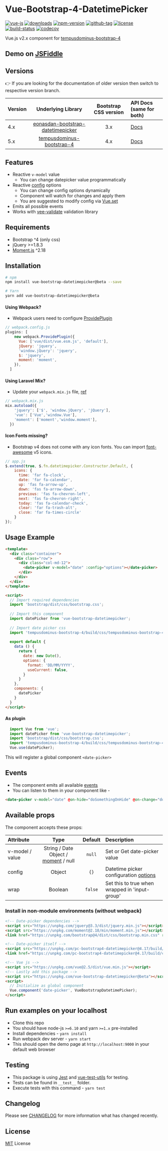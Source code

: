 # Vue-Bootstrap-4-DatetimePicker

[![vue-js](https://img.shields.io/badge/vue.js-2.x-brightgreen.svg?maxAge=604800)](https://vuejs.org/)
[![downloads](https://img.shields.io/npm/dt/vue-bootstrap-datetimepicker.svg)](http://npm-stats.com/~packages/vue-bootstrap-datetimepicker)
[![npm-version](https://img.shields.io/npm/v/vue-bootstrap-datetimepicker.svg)](https://www.npmjs.com/package/vue-bootstrap-datetimepicker)
[![github-tag](https://img.shields.io/github/tag/ankurk91/vue-bootstrap-datetimepicker.svg?maxAge=1800)](https://github.com/ankurk91/vue-bootstrap-datetimepicker/)
[![license](https://img.shields.io/github/license/ankurk91/vue-bootstrap-datetimepicker.svg?maxAge=1800)](https://yarnpkg.com/en/package/vue-bootstrap-datetimepicker)
[![build-status](https://travis-ci.org/ankurk91/vue-bootstrap-datetimepicker.svg?branch=master)](https://travis-ci.org/ankurk91/vue-bootstrap-datetimepicker)
[![codecov](https://codecov.io/gh/ankurk91/vue-bootstrap-datetimepicker/branch/master/graph/badge.svg)](https://codecov.io/gh/ankurk91/vue-bootstrap-datetimepicker)

Vue.js v2.x component for [tempusdominus-bootstrap-4](https://tempusdominus.github.io/bootstrap-4)

## Demo on [JSFiddle](https://jsfiddle.net/ankurk91/01407frf/)

## Versions
:point_right: If you are looking for the documentation of older version then switch to respective version branch.
 
| Version  | Underlying Library                                                                          | Bootstrap CSS version   | API Docs (same for both)        |
| :---     |  :---:                                                                                      | :---:                   | :---             |
| 4.x      | [eonasdan-bootstrap-datetimepicker](https://github.com/Eonasdan/bootstrap-datetimepicker)  | 3.x                     | [Docs](http://eonasdan.github.io/bootstrap-datetimepicker) |
| 5.x      | [tempusdominus-bootstrap-4](https://github.com/tempusdominus/bootstrap-4)                  | 4.x                     | [Docs](https://tempusdominus.github.io/bootstrap-4) |

## Features
* Reactive ``v-model`` value
    - You can change datepicker value programmatically 
* Reactive [config](http://eonasdan.github.io/bootstrap-datetimepicker/Options/) options
    - You can change config options dynamically
    - Component will watch for changes and apply them
    - You are suggested to modify config via [Vue.set](https://vuejs.org/v2/api/#Vue-set)  
* Emits all possible events      
* Works with [vee-validate](https://github.com/logaretm/vee-validate) validation library

## Requirements
* Bootstrap ^4 (only css)
* jQuery >=1.8.3 
* [Moment.js](https://momentjs.com/) ^2.18
 
## Installation
```bash
# npm
npm install vue-bootstrap-datetimepicker@beta --save

# Yarn
yarn add vue-bootstrap-datetimepicker@beta
```
  
#### Using Webpack? 
* Webpack users need to configure [ProvidePlugin](https://webpack.js.org/plugins/provide-plugin/)
```js
// webpack.config.js
plugins: [
    new webpack.ProvidePlugin({
      Vue: ['vue/dist/vue.esm.js', 'default'],
      jQuery: 'jquery',
      'window.jQuery': 'jquery',
      $: 'jquery',
      moment: 'moment',
    }),
  ]  
```

#### Using Laravel Mix?
* Update your `webpack.mix.js` file, [ref](https://github.com/JeffreyWay/laravel-mix/blob/master/docs/autoloading.md)
```js
// webpack.mix.js
mix.autoload({
    'jquery': ['$', 'window.jQuery', 'jQuery'],
    'vue': ['Vue','window.Vue'],   
    'moment': ['moment','window.moment'],   
  })
```

#### Icon Fonts missing?
* Bootstrap v4 does not come with any icon fonts. You can import [font-awesome](https://www.npmjs.com/package/@fortawesome/fontawesome-free-webfonts) v5 icons.
```js
// app.js
$.extend(true, $.fn.datetimepicker.Constructor.Default, {
    icons: {
      time: 'far fa-clock',
      date: 'far fa-calendar',
      up: 'fas fa-arrow-up',
      down: 'fas fa-arrow-down',
      previous: 'fas fa-chevron-left',
      next: 'fas fa-chevron-right',
      today: 'fas fa-calendar-check',
      clear: 'far fa-trash-alt',
      close: 'far fa-times-circle'
    }
});
```

## Usage Example
```html
<template>
  <div class="container">
    <div class="row">
      <div class="col-md-12">
        <date-picker v-model="date" :config="options"></date-picker>
      </div>
    </div>
  </div>
</template>

<script>
  // Import required dependencies 
  import 'bootstrap/dist/css/bootstrap.css';
  
  // Import this component
  import datePicker from 'vue-bootstrap-datetimepicker';
  
  // Import date picker css
  import 'tempusdominus-bootstrap-4/build/css/tempusdominus-bootstrap-4.min.css';
   
  export default {    
    data () {
      return {
        date: new Date(),
        options: {
          format: 'DD/MM/YYYY',
          useCurrent: false,
        }       
      }
    },
    components: {
      datePicker
    }
  }
</script>
```

#### As plugin
```js
  import Vue from 'vue';
  import datePicker from 'vue-bootstrap-datetimepicker';
  import 'bootstrap/dist/css/bootstrap.css';
  import 'tempusdominus-bootstrap-4/build/css/tempusdominus-bootstrap-4.min.css';
  Vue.use(datePicker);
```
This will register a global component `<date-picker>` 

## Events
* The component emits all available [events](https://tempusdominus.github.io/bootstrap-4/Events/)
* You can listen to them in your component like -
```html
<date-picker v-model="date" @on-hide="doSomethingOnHide" @on-change="doSomethingOnChange"></date-picker>
```

## Available props
The component accepts these props:

| Attribute       | Type               | Default               | Description      |
| :---            |  :---:             | :---:                 | :---             |
| v-model / value | String / Date Object / [moment](https://momentjs.com/) / null | `null` | Set or Get date-picker value |
| config          | Object             | `{}` | Datetime picker configuration [options](https://tempusdominus.github.io/bootstrap-4/Options/)|
| wrap            | Boolean            | `false` | Set this to true when wrapped in 'input-group' |

### Install in non-module environments (without webpack)
```html
<!-- Date-picker dependencies -->
<script src="https://unpkg.com/jquery@3.3/dist/jquery.min.js"></script>
<script src="https://unpkg.com/moment@2.18/min/moment.min.js"></script>
<link href="https://unpkg.com/bootstrap@4/dist/css/bootstrap.min.css" rel="stylesheet">

<!-- Date-picker itself -->
<script src="https://unpkg.com/pc-bootstrap4-datetimepicker@4.17/build/js/bootstrap-datetimepicker.min.js"></script>
<link href="https://unpkg.com/pc-bootstrap4-datetimepicker@4.17/build/css/bootstrap-datetimepicker.min.css" rel="stylesheet">

<!-- Vue js -->
<script src="https://unpkg.com/vue@2.5/dist/vue.min.js"></script>
<!-- Lastly add this package -->
<script src="https://unpkg.com/vue-bootstrap-datetimepicker@beta"></script>
<script>
  // Initialize as global component
  Vue.component('date-picker', VueBootstrapDatetimePicker);
</script>
```

## Run examples on your localhost
* Clone this repo
* You should have node-js `>=6.10` and yarn `>=1.x` pre-installed
* Install dependencies - `yarn install`
* Run webpack dev server - `yarn start`
* This should open the demo page at ``http://localhost:9000`` in your default web browser

## Testing
* This package is using [Jest](https://github.com/facebook/jest) and [vue-test-utils](https://github.com/vuejs/vue-test-utils) for testing.
* Tests can be found in `__test__` folder.
* Execute tests with this command - `yarn test`

## Changelog
Please see [CHANGELOG](CHANGELOG.md) for more information what has changed recently.

## License
[MIT](LICENSE.txt) License

